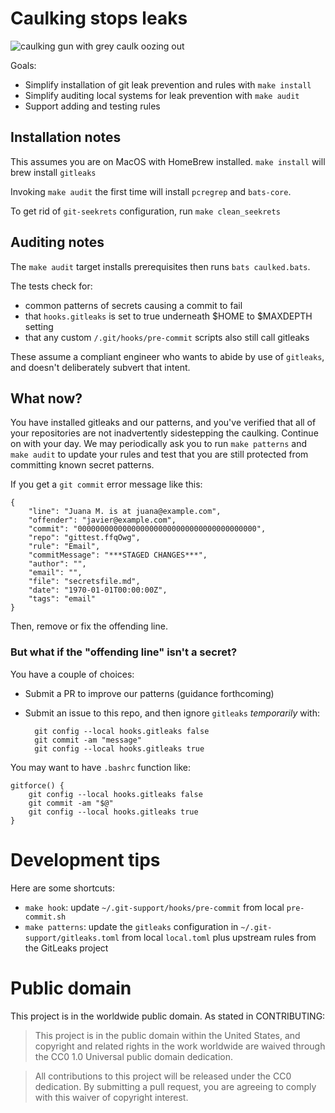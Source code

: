 # Caulking stops leaks

![caulking gun with grey caulk oozing out](https://upload.wikimedia.org/wikipedia/commons/thumb/3/37/Caulking.jpg/757px-Caulking.jpg)

Goals:

* Simplify installation of git leak prevention and rules with `make install`
* Simplify auditing local systems for leak prevention with `make audit`
* Support adding and testing rules

## Installation notes

This assumes you are on MacOS with HomeBrew installed. `make install` will brew install `gitleaks`

Invoking `make audit` the first time will install `pcregrep` and `bats-core`.

To get rid of `git-seekrets` configuration, run `make clean_seekrets`

## Auditing notes

The `make audit` target installs prerequisites then runs `bats caulked.bats`. 

The tests check for:

* common patterns of secrets causing a commit to fail
* that `hooks.gitleaks` is set to true underneath $HOME to $MAXDEPTH setting
* that any custom `/.git/hooks/pre-commit` scripts also still call gitleaks

These assume a compliant engineer who wants to abide by use of `gitleaks`, and 
doesn't deliberately subvert that intent.

## What now?

You have installed gitleaks and our patterns, and you've verified that all of your
repositories are not inadvertently sidestepping the caulking. Continue on with your day. We may periodically ask you to run `make patterns` and `make audit` to update your rules and test that you are still protected from committing known secret patterns.

If you get a `git commit` error message like this:

```
{
	"line": "Juana M. is at juana@example.com",
	"offender": "javier@example.com",
	"commit": "0000000000000000000000000000000000000000",
	"repo": "gittest.ffqOwg",
	"rule": "Email",
	"commitMessage": "***STAGED CHANGES***",
	"author": "",
	"email": "",
	"file": "secretsfile.md",
	"date": "1970-01-01T00:00:00Z",
	"tags": "email"
}
```

Then, remove or fix the offending line.

### But what if the "offending line" isn't a secret?

You have a couple of choices:

* Submit a PR to improve our patterns (guidance forthcoming)
* Submit an issue to this repo, and then ignore `gitleaks` _temporarily_ with:

        git config --local hooks.gitleaks false
        git commit -am "message" 
        git config --local hooks.gitleaks true

You may want to have `.bashrc` function like:

```
gitforce() {
    git config --local hooks.gitleaks false
    git commit -am "$@" 
    git config --local hooks.gitleaks true
}
```

# Development tips

Here are some shortcuts:

- `make hook`: update `~/.git-support/hooks/pre-commit` from local `pre-commit.sh`
- `make patterns`: update the `gitleaks` configuration in `~/.git-support/gitleaks.toml` from local `local.toml` plus upstream rules from the GitLeaks project

# Public domain

This project is in the worldwide public domain. As stated in CONTRIBUTING:

> This project is in the public domain within the United States, and copyright and related rights in the work worldwide are waived through the CC0 1.0 Universal public domain dedication.

> All contributions to this project will be released under the CC0 dedication. By submitting a pull request, you are agreeing to comply with this waiver of copyright interest.

